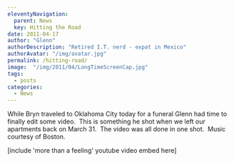 ```yaml
---
eleventyNavigation:
  parent: News
  key: Hitting the Road
date: 2011-04-17
author: "Glenn"
authorDescription: "Retired I.T. nerd - expat in Mexico"
authorAvatar: "/img/avatar.jpg"
permalink: /hitting-road/
image:  "/img/2011/04/LongTimeScreenCap.jpg"
tags:
  - posts
categories:
  - News
---
```


While Bryn traveled to Oklahoma City today for a funeral Glenn had time to finally edit some video.  This is something he shot when we left our apartments back on March 31.  The video was all done in one shot.  Music courtesy of Boston.

[include 'more than a feeling' youtube video embed here]
